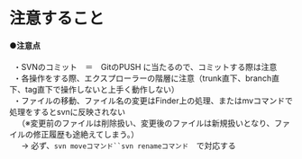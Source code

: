 # 注意すること

#### ●注意点
&ensp;・SVNのコミット　＝　GitのPUSH に当たるので、コミットする際は注意<br>
&ensp;・各操作をする際、エクスプローラーの階層に注意（trunk直下、branch直下、tag直下で操作しないと上手く動作しない）<br>
&ensp;・ファイルの移動、ファイル名の変更はFinder上の処理、またはmvコマンドで処理をするとsvnに反映されない<br>
&ensp;　（※変更前のファイルは削除扱い、変更後のファイルは新規扱いとなり、ファイルの修正履歴も途絶えてしまう。）<br>
&ensp;　→ 必ず、`svn moveコマンド``svn renameコマンド`　で対応する<br>

<br>
